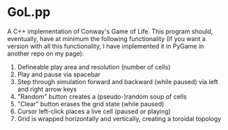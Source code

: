 # GoL.pp
A C++ implementation of Conway's Game of Life. This program should, eventually, have at minimum the following functionality (if you want a version with all this functionality, I have implemented it in PyGame in another repo on my page):
1. Defineable play area and resolution (number of cells)
2. Play and pause via spacebar
3. Step through simulation forward and backward (while paused) via left and right arrow keys
4. "Random" button creates a (pseudo-)random soup of cells
5. "Clear" button erases the grid state (while paused)
6. Cursor left-click places a live cell (paused or playing)
7. Grid is wrapped horizontally and vertically, creating a toroidal topology
